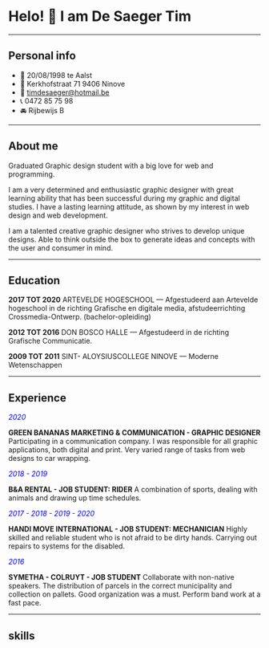 # Helo! :wave: I am De Saeger Tim

---
## Personal info

- :birthday: 20/08/1998 te Aalst
- :house_with_garden: Kerkhofstraat 71 9406 Ninove
- :email: timdesaeger@hotmail.be
- :telephone_receiver: 0472 85 75 98
- :oncoming_automobile: Rijbewijs B

---
## About me

Graduated Graphic design student with a big love for web and programming.

I am a very determined and enthusiastic graphic designer with great learning ability that has been successful during my graphic and digital studies. I have a lasting learning attitude, as shown by my interest in web design and web development.

I am a talented creative graphic designer who strives to develop unique designs. Able to think outside the box to generate ideas and concepts with the user and
consumer in mind.

---
## Education

**2017 TOT 2020**
ARTEVELDE HOGESCHOOL — Afgestudeerd aan Artevelde
hogeschool in de richting Grafische en digitale media,
afstudeerrichting Crossmedia-Ontwerp. (bachelor-opleiding)

**2012 TOT 2016**
DON BOSCO HALLE — Afgestudeerd in de richting
Grafische Communicatie.

**2009 TOT 2011**
SINT- ALOYSIUSCOLLEGE NINOVE — Moderne Wetenschappen

---
## Experience

<span style="color:blue">*2020*</span>

**GREEN BANANAS MARKETING & COMMUNICATION - GRAPHIC DESIGNER**
Participating in a communication company. I was responsible for all graphic applications, both digital and print. Very varied range of tasks from web designs to car wrapping.

<span style="color:blue">*2018 - 2019*</span>

**B&A RENTAL - JOB STUDENT: RIDER**
A combination of sports, dealing with animals and drawing up time schedules.

<span style="color:blue">*2017 - 2018 - 2019 - 2020*</span>

**HANDI MOVE INTERNATIONAL - JOB STUDENT: MECHANICIAN**
Highly skilled and reliable student who is not afraid to be
dirty hands. Carrying out repairs to systems
for the disabled.

<span style="color:blue">*2016*</span>

**SYMETHA - COLRUYT - JOB STUDENT**
Collaborate with non-native speakers. The distribution of parcels in the correct municipality and collection on pallets. Good organization was a must. Perform band work at a fast pace.

---
## skills






